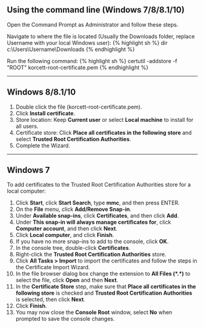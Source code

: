 ## Using the command line (Windows 7/8/8.1/10)

Open the Command Prompt as Administrator and follow these steps.

Navigate to where the file is located (Usually the Downloads folder, replace Username with your local Windows user):
{% highlight sh %}
dir c:\Users\Username\Downloads
{% endhighlight %}

Run the following command:
{% highlight sh %}
certutil -addstore -f "ROOT" korcett-root-certificate.pem
{% endhighlight %}

---

## Windows 8/8.1/10

1. Double click the file (korcett-root-certificate.pem).
2. Click **Install certificate**.
3. Store location: Keep **Current user** or select **Local machine** to install for all users.
4. Certificate store: Click **Place all certificates in the following store** and select **Trusted Root Certification Authorities**.
5. Complete the Wizard.

---

## Windows 7

To add certificates to the Trusted Root Certification Authorities store for a local computer:

1. Click **Start**, click **Start Search**, type **mmc**, and then press ENTER.
1. On the **File** menu, click **Add/Remove Snap-in**.
1. Under **Available snap-ins**, click **Certificates**, and then click **Add**.
1. Under **This snap-in will always manage certificates for**, click **Computer account**, and then click **Next**.
1. Click **Local computer**, and click **Finish**.
1. If you have no more snap-ins to add to the console, click **OK**.
1. In the console tree, double-click **Certificates**.
1. Right-click the **Trusted Root Certification Authorities** store.
1. Click **All Tasks > Import** to import the certificates and follow the steps in the Certificate Import Wizard.
1. In the file browser dialog box change the extension to **All Files (\*.\*)** to select the file, click **Open** and then **Next**.
1. In the **Certificate Store** step, make sure that **Place all certificates in the following store** is checked and **Trusted Root Certification Authorities** is selected, then click **Next**.
1. Click **Finish**.
1. You may now close the **Console Root** window, select **No** when prompted to save the console changes.
